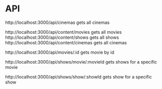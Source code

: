 # API

http://localhost:3000/api/cinemas gets all cinemas

http://localhost:3000/api/content/movies gets all movies
http://localhost:3000/api/content/shows gets all shows
http://localhost:3000/api/content/cinemas gets all cinemas

http://localhost:3000/api/movies/:id gets movie by id

http://localhost:3000/api/shows/movie/:movieId gets shows for a specific movie

http://localhost:3000/api/shows/show/:showId gets show for a specific show
